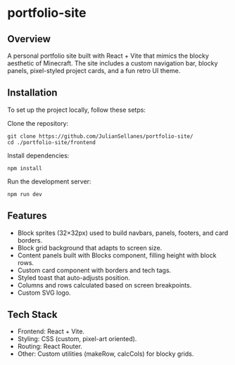 # portfolio-site

## Overview

A personal portfolio site built with React + Vite that mimics the blocky aesthetic of Minecraft. The site includes a custom navigation bar, blocky panels, pixel-styled project cards, and a fun retro UI theme.

## Installation

To set up the project locally, follow these setps:

Clone the repository:
```
git clone https://github.com/JulianSellanes/portfolio-site/
cd ./portfolio-site/frontend
```
Install dependencies:
```
npm install
```
Run the development server:
```
npm run dev
```

## Features

+ Block sprites (32×32px) used to build navbars, panels, footers, and card borders.
+ Block grid background that adapts to screen size.
+ Content panels built with Blocks component, filling height with block rows.
+ Custom card component with borders and tech tags.
+ Styled toast that auto-adjusts position.
+ Columns and rows calculated based on screen breakpoints.
+ Custom SVG logo.

## Tech Stack

+ Frontend: React + Vite.
+ Styling: CSS (custom, pixel-art oriented).
+ Routing: React Router.
+ Other: Custom utilities (makeRow, calcCols) for blocky grids.